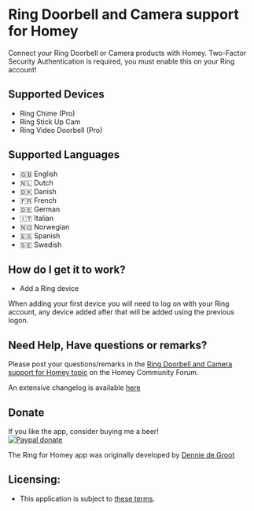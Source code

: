 # Ring Doorbell and Camera support for Homey
Connect your Ring Doorbell or Camera products with Homey.
Two-Factor Security Authentication is required, you must enable this on your Ring account!

## Supported Devices
* Ring Chime (Pro)
* Ring Stick Up Cam
* Ring Video Doorbell (Pro)

## Supported Languages
* 🇬🇧 English
* 🇳🇱 Dutch
* 🇩🇰 Danish
* 🇫🇷 French
* 🇩🇪 German
* 🇮🇹 Italian
* 🇳🇴 Norwegian
* 🇪🇸 Spanish
* 🇸🇪 Swedish

## How do I get it to work?
* Add a Ring device

When adding your first device you will need to log on with your Ring account, any device added after that will be added using the previous logon.

## Need Help, Have questions or remarks?

Please post your questions/remarks in the [Ring Doorbell and Camera support for Homey topic](https://community.homey.app/t/76364) on the Homey Community Forum.

An extensive changelog is available [here](https://community.homey.app/t/76364/3)
 
## Donate
If you like the app, consider buying me a beer!  
[![Paypal donate][pp-donate-image]][pp-donate-link]

[pp-donate-link]: https://www.paypal.me/daneedekruyff
[pp-donate-image]: https://www.paypalobjects.com/webstatic/en_US/i/btn/png/btn_donate_92x26.png

The Ring for Homey app was originally developed by [Dennie de Groot](https://github.com/denniedegroot)

## Licensing:
* This application is subject to [these terms](https://github.com/daneedk/com.amazon.ring/blob/master/LICENSE).
